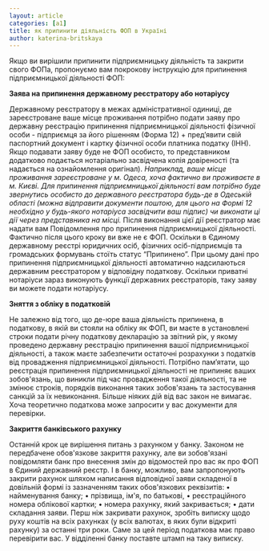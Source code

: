```yaml
---
layout: article
categories: [a1]
title: як припинити діяльність ФОП в Україні
author: katerina-britskaya
---
```


Якщо ви вирішили припинити підприємницьку діяльність та закрити свого ФОПа,  пропонуємо вам покрокову інструкцію для припинення підприємницької діяльності ФОП:

**Заява на припинення державному реєстратору або нотаріусу**

Державному реєстратору в межах адміністративної одиниці, де зареєстроване ваше місце проживання потрібно подати заяву про державну реєстрацію припинення підприємницької діяльності фізичної особи - підприємця за його рішенням (Форма 12) + пред’явити свій паспортний документ і картку фізичної особи платника податку (ІНН).  
Якщо подавати заяву буде не ФОП особисто, то  представником додатково подається нотаріально засвідчена копія довіреності (та надається на ознайомлення оригінал).
_Наприклад,  ваше місце проживання зареєстроване у м. Одеса, хоча фактично ви проживаєте в м. Києві. Для припинення підприємницької діяльності вам потрібно буде звернутись особисто до державного реєстратора будь-де в Одеській області (можна відправити документи поштою, для цього на Формі 12 необхідно у будь-якого нотаріуса засвідчити ваш підпис) чи виконати ці дії через представника на місці._
Після виконання цієї дії реєстратор має надати вам Повідомлення про припинення підприємницької діяльності. 
Фактично після цього кроку ви вже не є ФОП. Оскільки в Єдиному державному реєстрі юридичних осіб, фізичних осіб-підприємців та громадських формувань стоїть статус “Припинено”. При цьому дані про припинення підприємницької діяльності автоматично надсилаються державним реєстратором у відповідну податкову.
Оскільки приватні нотаріуси зараз виконують функції державних реєстраторів, таку заяву ви можете подати нотаріусу.

**Зняття з обліку в податковій**

Не залежно від того, що де-юре ваша діяльність припинена, в податкову, в якій ви стояли на обліку як ФОП, ви маєте в установлені строки подати річну податкову декларацію за звітний рік, у якому проведено державну реєстрацію припинення вашої підприємницької діяльності, а також маєте забезпечити остаточні розрахунки з податків від провадження підприємницької діяльності.
Потрібно пам’ятати, що реєстрація припинення підприємницької діяльності  не припиняє ваших зобов'язань, що виникли під час провадження такої діяльності, та не змінює строків, порядків виконання таких зобов'язань та застосування санкцій за їх невиконання.
Більше ніяких дій від вас закон не вимагає. Хоча теоретично податкова може запросити у вас документи для перевірки. 

**Закриття банківського рахунку**

Останній крок це вирішення питань з рахунком у банку. Законом не передбачене обов'язкове закриття рахунку, але ви зобов'язані повідомляти банк про внесення змін до відомостей про вас як про ФОП в Єдиний державний реєстр. І в банку, можливо, вам запропонують закрити рахунок шляхом написання відповідної заяви складеної в довільній формі із зазначенням таких обов'язкових реквізитів:
•	найменування банку;
•	прізвища, ім'я, по батькові,
•	 реєстраційного номера облікової картки;
•	номера рахунку, який закривається;
•	дати складання заяви.
Перш ніж закривати рахунок, зробіть виписку щодо руху коштів на всіх рахунках (у всіх валютах, в яких були відкриті рахунку) за останні три роки. Саме за цей період податкова має право перевірити вас. У відділенні банку поставте штамп на таку виписку. 



